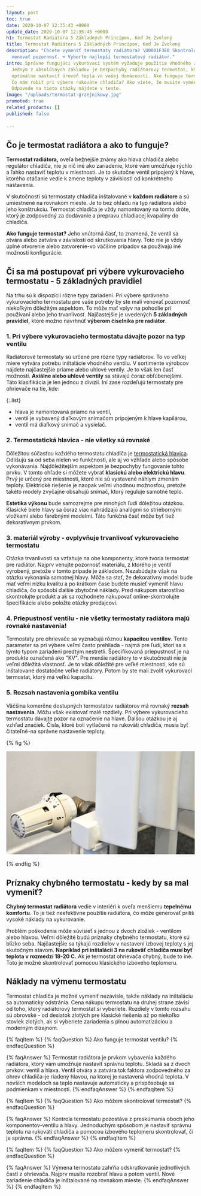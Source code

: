 ```yaml
---
layout: post
toc: true
date: 2020-10-07 12:35:43 +0000
update_date: 2020-10-07 12:35:43 +0000
h1: Termostat Radiátora 5 Základných Princípov, Keď Je Zvolený
title: Termostat Radiátora 5 Základných Princípov, Keď Je Zvolený
description: "Chcete vymeniť termostaty radiátora? \U0001F3E0 Skontrolujte, na čo
  venovať pozornosť. ➡️ Vyberte najlepší termostatový radiátor."
intro: Správne fungujúci vykurovací systém vyžaduje použitie vhodného zariadenia.
  Jedným z absolútnych základov je bezpochyby radiátorový termostat, ktorý vám umožňuje
  optimálne nastaviť úroveň tepla vo vašej domácnosti. Ako funguje termostat chladiča?
  Čo mám robiť pri výbere rukoväte chladiča? Ako viete, že musíte vymeniť hlavu chladiča?
  Odpovede na tieto otázky nájdete v texte.
image: "/uploads/termostat-grzejnikowy.jpg"
promoted: true
related_products: []
published: false

---
```

## Čo je termostat radiátora a ako to funguje?

**Termostat radiátora,** oveľa bežnejšie známy ako hlava chladiča alebo regulátor chladiča, nie je nič iné ako zariadenie, ktoré vám umožňuje rýchlo a ľahko nastaviť teplotu v miestnosti. Je to skutočne ventil pripojený k hlave, ktorého otáčanie vedie k zmene teploty v závislosti od konkrétneho nastavenia.

V skutočnosti sú termostaty chladiča inštalované v **každom radiátore** a sú umiestnené na rovnakom mieste. Je to bez ohľadu na typ radiátora alebo jeho konštrukciu. Termostat chladiča je vždy namontovaný na tomto drôte, ktorý je zodpovedný za dodávanie a prepravu chladiacej kvapaliny do chladiča.

**Ako funguje termostat?** Jeho vnútorná časť, to znamená, že ventil sa otvára alebo zatvára v závislosti od skrutkovania hlavy. Toto nie je vždy úplné otvorenie alebo zatvorenie-vo väčšine prípadov sa používajú iné možnosti konfigurácie.

## Či sa má postupovať pri výbere vykurovacieho termostatu - 5 základných pravidiel

Na trhu sú k dispozícii rôzne typy zariadení. Pri výbere správneho vykurovacieho termostatu pre vaše potreby by ste mali venovať pozornosť niekoľkým dôležitým aspektom. To môže mať vplyv na pohodlie pri používaní alebo jeho trvanlivosť. Najčastejšie je uvedených **5 základných pravidiel**, ktoré možno navrhnúť **výberom číselníka pre radiátor**.

### 1. Pri výbere vykurovacieho termostatu dávajte pozor na typ ventilu

Radiátorové termostaty sú určené pre rôzne typy radiátorov. To vo veľkej miere vytvára potrebu inštalácie vhodného ventilu. V sortimente výrobcov nájdete najčastejšie priame alebo uhlové ventily. Je to však len časť možností. **Axiálne alebo uhlové ventily** sa stávajú čoraz obľúbenejšími. Táto klasifikácia je len jednou z divízií. Iní zase rozdeľujú termostaty pre ohrievače na tie, kde:

{:.list}

* hlava je namontovaná priamo na ventil,
* ventil je vybavený diaľkovým snímačom pripojeným k hlave kapilárou,
* ventil má diaľkový snímač a vysielač.

### 2. Termostatická hlavica - nie všetky sú rovnaké

Dôležitou súčasťou každého termostatu chladiča je [termostatická hlavica](https://millto.com/sk/vyrobky/termostaticka-hlavica.html). Odlišujú sa od seba nielen vo funkčnosti, ale aj vo vzhľade alebo spôsobe vykonávania. Najdôležitejším aspektom je bezpochyby fungovanie tohto prvku. V tomto ohľade si môžete vybrať **klasickú alebo elektrickú hlavu**. Prvý je určený pre miestnosti, ktoré nie sú vystavené náhlym zmenám teploty. Elektrické riešenie je naopak veľmi vhodnou možnosťou, pretože takéto modely zvyčajne obsahujú snímač, ktorý reguluje samotné teplo.

**Estetika výkonu** bude samozrejme pre mnohých ľudí dôležitou otázkou. Klasické biele hlavy sa čoraz viac nahrádzajú analógmi so striebornými vložkami alebo farebnými modelmi. Táto funkčná časť môže byť tiež dekoratívnym prvkom.

### 3. materiál výroby - ovplyvňuje trvanlivosť vykurovacieho termostatu

Otázka trvanlivosti sa vzťahuje na obe komponenty, ktoré tvoria termostat pre radiátor. Najprv venujte pozornosť materiálu, z ktorého je ventil vyrobený, pretože v tomto prípade je základom. Nezabúdajte však na otázku vykonania samotnej hlavy. Môže sa stať, že dekoratívny model bude mať veľmi nízku kvalitu a po krátkom čase budete musieť vymeniť hlavu chladiča, čo spôsobí ďalšie zbytočné náklady. Pred nákupom starostlivo skontrolujte produkt a ak sa rozhodnete nakupovať online-skontrolujte špecifikácie alebo položte otázky predajcovi.

### 4. Priepustnosť ventilu - nie všetky termostaty radiátora majú rovnaké nastavenia!

Termostaty pre ohrievače sa vyznačujú rôznou **kapacitou ventilov**. Tento parameter sa pri výbere veľmi často prehliada - najmä pre ľudí, ktorí sa s týmto typom zariadení predtým nestretli. Špecifikovaná priepustnosť je na produkte označená ako "KV". Pre menšie radiátory to v skutočnosti nie je veľmi dôležitá vlastnosť. Je to však dôležité pre veľké miestnosti, kde sú inštalované dostatočne veľké radiátory. Potom by ste mali zvoliť vykurovací termostat, ktorý má veľkú kapacitu.

### 5. Rozsah nastavenia gombíka ventilu

Väčšina komerčne dostupných termostatov radiátorov má rovnaký **rozsah nastavenia**. Môžu však existovať malé rozdiely. Pri výbere vykurovacieho termostatu dávajte pozor na označenie na hlave. Ďalšou otázkou je aj vzhľad značiek. Čísla, ktoré boli vytlačené na rukoväti chladiča, musia byť čitateľné-na správne nastavenie teploty.

{% fig %}

![Rozsah nastavenia gombíka ventilu](/uploads/termostat-grzejnikowy-1.jpg "Rozsah nastavenia gombíka ventilu")

{% endfig %}

## Príznaky chybného termostatu - kedy by sa mal vymeniť?

**Chybný termostat radiátora** vedie v interiéri k oveľa menšiemu **tepelnému komfortu**. To je tiež neefektívne použitie radiátora, čo môže generovať príliš vysoké náklady na vykurovanie.

Problém poškodenia môže súvisieť s jednou z dvoch zložiek - ventilom alebo hlavou. Veľmi dôležité budú príznaky chybného termostatu, ktoré sú blízko seba. Najčastejšie sa týkajú rozdielov v nastavení izbovej teploty s jej skutočným stavom. **Napríklad pri inštalácii 3 na rukoväť chladiča musí byť teplota v rozmedzí 18-20 C.** Ak je termostat ohrievača chybný, bude to iné. Toto je možné skontrolovať pomocou klasického izbového teplomeru.

## Náklady na výmenu termostatu

Termostat chladiča je možné vymeniť nezávisle, takže náklady na inštaláciu sa automaticky odstránia. Cena nákupu termostatu na druhej strane závisí od toho, ktorý radiátorový termostat si vyberiete. Rozdiely v tomto rozsahu sú obrovské - od desiatok zlotých pre klasické riešenia až po niekoľko stoviek zlotých, ak si vyberiete zariadenia s plnou automatizáciou a moderným dizajnom.

{% faqItem %}
{% faqQuestion %}
Ako funguje termostat ventilu?
{% endfaqQuestion %}

{% faqAnswer %}
Termostat radiátora je prvkom vybavenia každého radiátora, ktorý vám umožňuje nastaviť správnu teplotu. Skladá sa z dvoch prvkov: ventil a hlava. Ventil otvára a zatvára tok faktora zodpovedného za ohrev chladiča-je riadený hlavou, na ktorej je nastavená vhodná teplota. V novších modeloch sa teplo nastavuje automaticky a prispôsobuje sa podmienkam v miestnosti.
{% endfaqAnswer %}
{% endfaqItem %}

{% faqItem %}
{% faqQuestion %}
Ako môžem skontrolovať termostat?
{% endfaqQuestion %}

{% faqAnswer %}
Kontrola termostatu pozostáva z preskúmania oboch jeho komponentov-ventilu a hlavy. Jednoduchým spôsobom je nastaviť správnu teplotu na rukoväti chladiča a pomocou izbového teplomeru skontrolovať, či je správna.
{% endfaqAnswer %}
{% endfaqItem %}

{% faqItem %}
{% faqQuestion %}
Ako môžem vymeniť termostat?
{% endfaqQuestion %}

{% faqAnswer %}
Výmena termostatu zahŕňa odskrutkovanie jednotlivých častí z ohrievača. Najprv musíte rozobrať hlavu a potom ventil. Nové zariadenie chladiča je inštalované na rovnakom mieste.
{% endfaqAnswer %}
{% endfaqItem %}